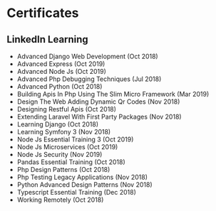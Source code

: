 # Certificates

## LinkedIn Learning

- Advanced Django Web Development (Oct 2018)
- Advanced Express (Oct 2019)
- Advanced Node Js (Oct 2019)
- Advanced Php Debugging Techniques (Jul 2018)
- Advanced Python (Oct 2018)
- Building Apis In Php Using The Slim Micro Framework (Mar 2019)
- Design The Web Adding Dynamic Qr Codes (Nov 2018)
- Designing Restful Apis (Oct 2018)
- Extending Laravel With First Party Packages (Nov 2018)
- Learning Django (Oct 2018)
- Learning Symfony 3 (Nov 2018)
- Node Js Essential Training 3 (Oct 2019)
- Node Js Microservices (Oct 2019)
- Node Js Security (Nov 2019)
- Pandas Essential Training (Oct 2018)
- Php Design Patterns (Oct 2018)
- Php Testing Legacy Applications (Nov 2018)
- Python Advanced Design Patterns (Nov 2018)
- Typescript Essential Training (Dec 2018)
- Working Remotely (Oct 2018)
